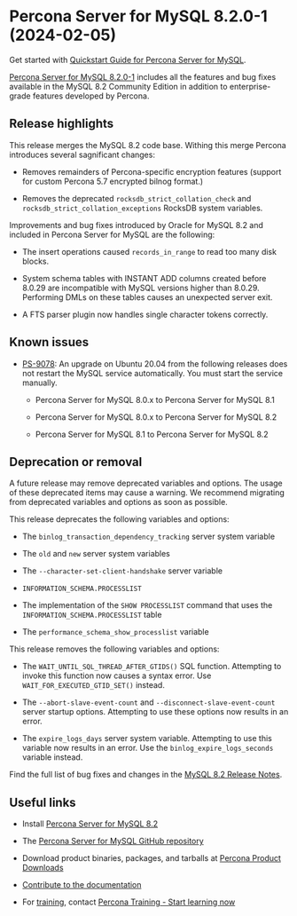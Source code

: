 # Percona Server for MySQL 8.2.0-1 (2024-02-05)

Get started with [Quickstart Guide for Percona Server for MySQL].

[Percona Server for MySQL 8.2.0-1] includes all the features and bug fixes available in the
MySQL 8.2 Community Edition in addition to enterprise-grade features developed by Percona.

## Release highlights

This release merges the MySQL 8.2 code base. Withing this merge Percona introduces several sagnificant changes:

* Removes remainders of Percona-specific encryption features (support for custom Percona 5.7 encrypted bilnog format.)

* Removes the deprecated `rocksdb_strict_collation_check` and `rocksdb_strict_collation_exceptions` RocksDB system variables.

Improvements and bug fixes introduced by Oracle for MySQL 8.2 and included in Percona Server for MySQL are the following:

* The insert operations caused `records_in_range` to read too many disk blocks.

* System schema tables with INSTANT ADD columns created before 8.0.29 are incompatible with MySQL versions higher than 8.0.29. Performing DMLs on these tables causes an unexpected server exit.

* A FTS parser plugin now handles single character tokens correctly.

## Known issues

* [PS-9078](https://perconadev.atlassian.net/browse/PS-9078): An upgrade on Ubuntu 20.04 from the following releases does not restart the MySQL service automatically. You must start the service manually.

    * Percona Server for MySQL 8.0.x to Percona Server for MySQL 8.1

    * Percona Server for MySQL 8.0.x to Percona Server for MySQL 8.2

    * Percona Server for MySQL 8.1 to Percona Server for MySQL 8.2

## Deprecation or removal

A future release may remove deprecated variables and options. The usage of these deprecated items may cause a warning. We recommend migrating from deprecated variables and options as soon as possible.

This release deprecates the following variables and options:

* The `binlog_transaction_dependency_tracking` server system variable

* The `old` and `new` server system variables

* The `--character-set-client-handshake` server variable

* `INFORMATION_SCHEMA.PROCESSLIST`

* The implementation of the `SHOW PROCESSLIST` command that uses the `INFORMATION_SCHEMA.PROCESSLIST` table

* The `performance_schema_show_processlist` variable

This release removes the following variables and options:

* The `WAIT_UNTIL_SQL_THREAD_AFTER_GTIDS()` SQL function. Attempting to invoke this function now causes a syntax error. Use `WAIT_FOR_EXECUTED_GTID_SET()` instead.

* The `--abort-slave-event-count` and `--disconnect-slave-event-count` server startup options. Attempting to use these options now results in an error.

* The `expire_logs_days` server system variable. Attempting to use this variable now results in an error. Use the `binlog_expire_logs_seconds` variable instead.

Find the full list of bug fixes and changes in the [MySQL 8.2 Release Notes].

## Useful links

* Install [Percona Server for MySQL 8.2]

* The [Percona Server for MySQL GitHub repository]

* Download product binaries, packages, and tarballs at [Percona Product Downloads]

* [Contribute to the documentation]

* For [training], contact [Percona Training - Start learning now]

[Quickstart Guide for Percona Server for MySQL]: ../quickstart-overview.md
[Percona Server for MySQL 8.2.0-1]: https://www.percona.com/software/mysql-database/percona-server
[MySQL 8.2 Release Notes]: https://dev.mysql.com/doc/relnotes/mysql/8.2/en/news-8-2-0.html
[Percona Server for MySQL 8.2]: https://docs.percona.com/percona-server/8.2/installation.html
[Percona Server for MySQL GitHub repository]: https://github.com/percona/percona-server
[Percona Product Downloads]: https://www.percona.com/downloads
[Contribute to the documentation]: https://github.com/percona/psmysql-docs/blob/8.0/contributing.md
[training]: https://www.percona.com/training
[Percona Training - Start learning now]: https://learn.percona.com/contact-me

